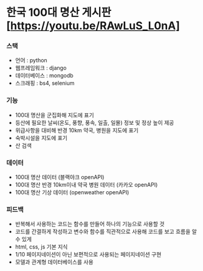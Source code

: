 # 한국 100대 명산 게시판 [https://youtu.be/RAwLuS_L0nA]

### 스택
- 언어 : python
- 웹프레임워크 : django
- 데이터베이스 : mongodb
- 스크래핑 : bs4, selenium
  
### 기능
- 100대 명산을 군집화해 지도에 표기
- 등산에 필요한 날씨(온도, 풍향, 풍속, 일출, 일몰) 정보 및 정상 높이 제공
- 위급사항을 대비해 반경 10km 약국, 병원을 지도에 표기
- 숙박시설을 지도에 표기
- 산 검색  
 
 ### 데이터 
- 100대 명산 데이터 (블랙야크 openAPI)
- 100대 명산 반경 10km이내 약국 병원 데이터 (카카오 openAPI)
- 100대 명산 기상 데이터 (openweather openAPI)

### 피드백
- 반복해서 사용하는 코드는 함수를 만들어 하나의 기능으로 사용할 것
- 코드를 간결하게 작성하고 변수와 함수를 직관적으로 사용해 코드를 보고 흐름을 알 수 있게
- html, css, js 기본 지식 
- 1/10 페이지네이션이 아닌 보편적으로 사용되는 페이지네이션 구현
- 모델과 관계형 데이터베이스를 사용 

